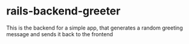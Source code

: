 # rails-backend-greeter
This is the backend for a simple app, that generates a random greeting message and sends it back to the frontend
